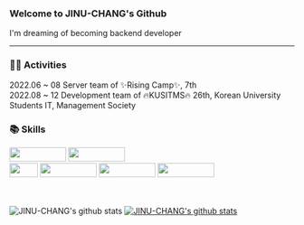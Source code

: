 <h3> Welcome to JINU-CHANG's Github </h3>
I'm dreaming of becoming backend developer
<hr size="7px">

<h3>👩‍💻 Activities</h3>
 2022.06 ~ 08 Server team of ✨Rising Camp✨, 7th
<br>
 2022.08 ~ 12 Development team of 🔥KUSITMS🔥 26th, Korean University Students IT, Management Society


<h3>📚 Skills</h3>
<div>
<img src="https://img.shields.io/badge/Springboot-339933?style=for-the-badge&logo=Springboot&logoColor=white" width="100" height="25"> 
<img src="https://img.shields.io/badge/Node.js-339933?style=for-the-badge&logo=Node.js&logoColor=white" width="100" height="25">
<br>
<img src="https://img.shields.io/badge/Java-3776AB?style=for-the-badge&logo=Java&logoColor=white" width="50" height="25"> 
<img src="https://img.shields.io/badge/JavaScript-F7DF1E?style=for-the-badge&logo=JavaScript&logoColor=white" width="100" height="25">
<img src="https://img.shields.io/badge/Python-3776AB?style=for-the-badge&logo=Python&logoColor=white" width="100" height="25"> 
<img src="https://img.shields.io/badge/mysql-4479A1?style=for-the-badge&logo=mysql&logoColor=white" width="100" height="25">
</div>
<br>
<br>

![JINU-CHANG's github stats](https://github-readme-stats.vercel.app/api?username=JINU-CHANG&show_icons=true)
[![JINU-CHANG's github stats](https://github-readme-stats.vercel.app/api/top-langs/?username=JINU-CHANG&show_icons=true&hide_border=true&title_color=004386&icon_color=004386&layout=compact)](https://github.com/JINU-CHANG)



<!--
**JINU-CHANG/JINU-CHANG** is a ✨ _special_ ✨ repository because its `README.md` (this file) appears on your GitHub profile.

Here are some ideas to get you started:

- 🔭 I’m currently working on ...
- 🌱 I’m currently learning ...
- 👯 I’m looking to collaborate on ...
- 🤔 I’m looking for help with ...
- 💬 Ask me about ...
- 📫 How to reach me: ...
- 😄 Pronouns: ...
- ⚡ Fun fact: ...
-->
